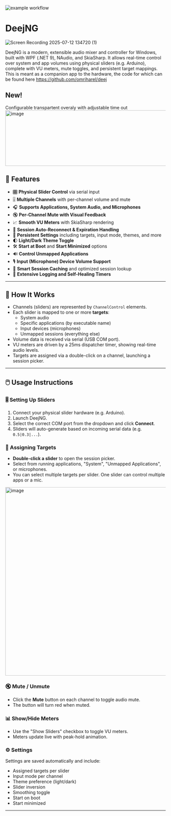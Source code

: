 ![example workflow](https://github.com/jimmyeao/DeejNG/actions/workflows/codeql.yml/badge.svg)
# DeejNG

![Screen Recording 2025-07-12 134720 (1)](https://github.com/user-attachments/assets/f6480159-9857-4fb0-8840-5471621184ac)

DeejNG is a modern, extensible audio mixer and controller for Windows, built with WPF (.NET 9), NAudio, and SkiaSharp. It allows real-time control over system and app volumes using physical sliders (e.g. Arduino), complete with VU meters, mute toggles, and persistent target mappings. This is meant as a companion app to the hardware, the code for which can be found here https://github.com/omriharel/deej

##  New!
Configurable transpartent overaly with adjustable time out
<img width="660" height="175" alt="image" src="https://github.com/user-attachments/assets/ae969b20-cc6d-4325-ba38-d542a2ffc395" />


## 🚀 Features

- 🎛️ **Physical Slider Control** via serial input
- 🎚️ **Multiple Channels** with per-channel volume and mute
- 🎧 **Supports Applications, System Audio, and Microphones**
- 🔇 **Per-Channel Mute with Visual Feedback**
- 📈 **Smooth VU Meters** with SkiaSharp rendering
- 🔁 **Session Auto-Reconnect & Expiration Handling**
- 💾 **Persistent Settings** including targets, input mode, themes, and more
- 🌓 **Light/Dark Theme Toggle**
- 🛠️ **Start at Boot** and **Start Minimized** options
- 🔊 **Control Unmapped Applications**
- 🎙️ **Input (Microphone) Device Volume Support**
- 🧠 **Smart Session Caching** and optimized session lookup
- 🧰 **Extensive Logging and Self-Healing Timers**

---

## 🧩 How It Works

- Channels (sliders) are represented by `ChannelControl` elements.
- Each slider is mapped to one or more **targets**:
  - System audio
  - Specific applications (by executable name)
  - Input devices (microphones)
  - Unmapped sessions (everything else)
- Volume data is received via serial (USB COM port).
- VU meters are driven by a 25ms dispatcher timer, showing real-time audio levels.
- Targets are assigned via a double-click on a channel, launching a session picker.

---

## 🖱️ Usage Instructions

### 🎚️ Setting Up Sliders

1. Connect your physical slider hardware (e.g. Arduino).
2. Launch DeejNG.
3. Select the correct COM port from the dropdown and click **Connect**.
4. Sliders will auto-generate based on incoming serial data (e.g. `0.5|0.3|...`).

### 🎯 Assigning Targets

- **Double-click a slider** to open the session picker.
- Select from running applications, "System", "Unmapped Applications", or microphones.
- You can select multiple targets per slider. One slider can control multiple apps or a mic.

 <img width="786" height="593" alt="image" src="https://github.com/user-attachments/assets/3f5bce09-0e8b-498c-a69d-1f040545139d" />


### 🔇 Mute / Unmute

- Click the **Mute** button on each channel to toggle audio mute.
- The button will turn red when muted.

### 📊 Show/Hide Meters

- Use the "Show Sliders" checkbox to toggle VU meters.
- Meters update live with peak-hold animation.

### ⚙️ Settings

Settings are saved automatically and include:
- Assigned targets per slider
- Input mode per channel
- Theme preference (light/dark)
- Slider inversion
- Smoothing toggle
- Start on boot
- Start minimized

---


